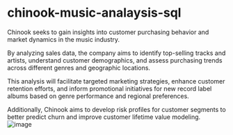 # chinook-music-analaysis-sql

Chinook seeks to gain insights into customer purchasing behavior and market dynamics in the music industry. 

By analyzing sales data, the company aims to identify top-selling tracks and artists, understand customer demographics, and assess purchasing trends across different genres and geographic locations. 

This analysis will facilitate targeted marketing strategies, enhance customer retention efforts, and inform promotional initiatives for new record label albums based on genre performance and regional preferences. 

Additionally, Chinook aims to develop risk profiles for customer segments to better predict churn and improve customer lifetime value modeling.
![image](https://github.com/user-attachments/assets/9f3a6eb8-be38-41cf-a141-04690742bbec)
